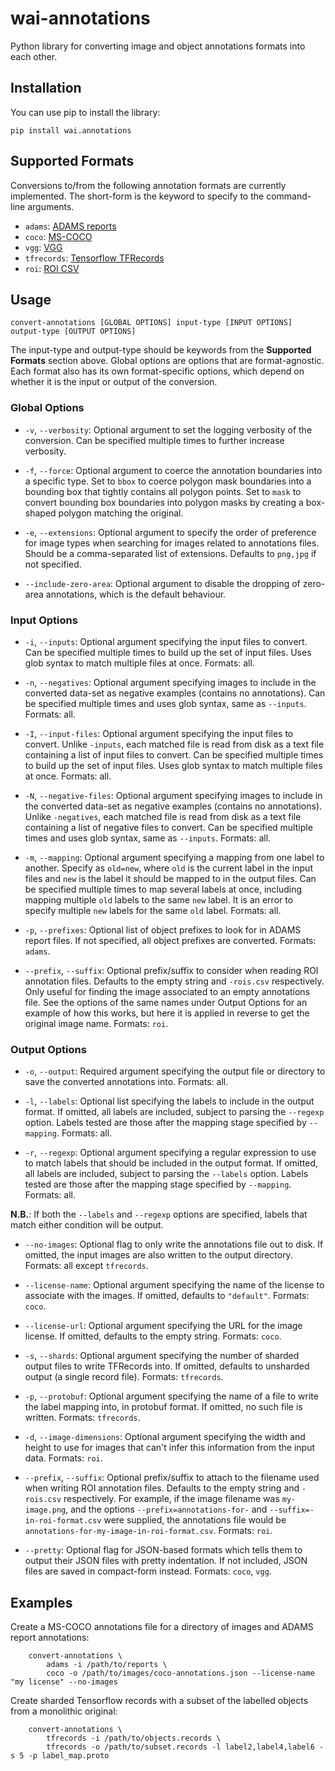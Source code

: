 # wai-annotations
Python library for converting image and object annotations formats into each other.

## Installation

You can use pip to install the library:

```
pip install wai.annotations
```

## Supported Formats

Conversions to/from the following annotation formats are currently implemented. The
short-form is the keyword to specify to the command-line arguments.

* `adams`:      [ADAMS reports](https://adams.cms.waikato.ac.nz/)
* `coco`:       [MS-COCO](http://cocodataset.org/)
* `vgg`:        [VGG](https://www.robots.ox.ac.uk/~vgg/)
* `tfrecords`:  [Tensorflow TFRecords](https://www.tensorflow.org/tutorials/load_data/tfrecord)
* `roi`:        [ROI CSV]()

## Usage

```
convert-annotations [GLOBAL OPTIONS] input-type [INPUT OPTIONS] output-type [OUTPUT OPTIONS]
```

The input-type and output-type should be keywords from the **Supported Formats** section above.
Global options are options that are format-agnostic. Each format also has its own format-specific
options, which depend on whether it is the input or output of the conversion.

### Global Options

* `-v`, `--verbosity`: Optional argument to set the logging verbosity of the conversion. Can be
                       specified multiple times to further increase verbosity.

* `-f`, `--force`: Optional argument to coerce the annotation boundaries into a specific type.
                   Set to `bbox` to coerce polygon mask boundaries into a bounding box that
                   tightly contains all polygon points. Set to `mask` to convert bounding box
                   boundaries into polygon masks by creating a box-shaped polygon matching the
                   original.

* `-e`, `--extensions`: Optional argument to specify the order of preference for image types
                        when searching for images related to annotations files. Should be a
                        comma-separated list of extensions. Defaults to `png,jpg` if not specified.
                        
* `--include-zero-area`: Optional argument to disable the dropping of zero-area annotations, which
                         is the default behaviour.
                    
### Input Options

* `-i`, `--inputs`: Optional argument specifying the input files to convert. Can be specified
                    multiple times to build up the set of input files. Uses glob syntax to match
                    multiple files at once. Formats: all.
                   
* `-n`, `--negatives`: Optional argument specifying images to include in the converted data-set as
                       negative examples (contains no annotations). Can be specified multiple times
                       and uses glob syntax, same as `--inputs`. Formats: all.
                       
* `-I`, `--input-files`: Optional argument specifying the input files to convert. Unlike `-inputs`,
                         each matched file is read from disk as a text file containing a list of input
                         files to convert. Can be specified multiple times to build up the set of input
                         files. Uses glob syntax to match multiple files at once. Formats: all.
                         
* `-N`, `--negative-files`: Optional argument specifying images to include in the converted data-set as
                            negative examples (contains no annotations). Unlike `-negatives`, each matched
                            file is read from disk as a text file containing a list of negative files to
                            convert. Can be specified multiple times and uses glob syntax, same as
                            `--inputs`. Formats: all.

* `-m`, `--mapping`: Optional argument specifying a mapping from one label to another. Specify as
                     `old=new`, where `old` is the current label in the input files and `new` is the
                     label it should be mapped to in the output files. Can be specified multiple times
                     to map several labels at once, including mapping multiple `old` labels to the same
                     `new` label. It is an error to specify multiple `new` labels for the same `old`
                     label. Formats: all.
                     
* `-p`, `--prefixes`: Optional list of object prefixes to look for in ADAMS report files.
                      If not specified, all object prefixes are converted. Formats: `adams`.
                      
* `--prefix`, `--suffix`: Optional prefix/suffix to consider when reading ROI annotation files. Defaults
                          to the empty string and `-rois.csv` respectively. Only useful for finding the
                          image associated to an empty annotations file. See the options of the same
                          names under Output Options for an example of how this works, but here it is
                          applied in reverse to get the original image name. Formats: `roi`.

### Output Options

* `-o`, `--output`: Required argument specifying the output file or directory to save the converted
                    annotations into. Formats: all.
                    
* `-l`, `--labels`: Optional list specifying the labels to include in the output format. If omitted, all
                    labels are included, subject to parsing the `--regexp` option. Labels tested are those
                    after the mapping stage specified by `--mapping`. Formats: all.
                    
* `-r`, `--regexp`: Optional argument specifying a regular expression to use to match labels that should
                    be included in the output format. If omitted, all labels are included, subject to
                    parsing the `--labels` option. Labels tested are those after the mapping stage
                    specified by `--mapping`. Formats: all.
                    
**N.B.**: If both the `--labels` and `--regexp` options are specified, labels that match either condition
          will be output.
          
* `--no-images`: Optional flag to only write the annotations file out to disk. If omitted, the input images
                 are also written to the output directory. Formats: all except `tfrecords`.
                 
* `--license-name`: Optional argument specifying the name of the license to associate with the images. If
                    omitted, defaults to `"default"`. Formats: `coco`.
                    
* `--license-url`: Optional argument specifying the URL for the image license. If omitted, defaults to the
                   empty string. Formats: `coco`.
                   
* `-s`, `--shards`: Optional argument specifying the number of sharded output files to write TFRecords into.
                    If omitted, defaults to unsharded output (a single record file). Formats: `tfrecords`.
                    
* `-p`, `--protobuf`: Optional argument specifying the name of a file to write the label mapping into, in
                      protobuf format. If omitted, no such file is written. Formats: `tfrecords`.
                      
* `-d`, `--image-dimensions`: Optional argument specifying the width and height to use for images that can't
                              infer this information from the input data. Formats: `roi`.
                      
* `--prefix`, `--suffix`: Optional prefix/suffix to attach to the filename used when writing ROI annotation
                          files. Defaults to the empty string and `-rois.csv` respectively. For example, if
                          the image filename was `my-image.png`, and the options `--prefix=annotations-for-`
                          and `--suffix=-in-roi-format.csv` were supplied, the annotations file would be
                          `annotations-for-my-image-in-roi-format.csv`. Formats: `roi`.
                          
* `--pretty`: Optional flag for JSON-based formats which tells them to output their JSON files with pretty indentation.
              If not included, JSON files are saved in compact-form instead. Formats: `coco`, `vgg`.

## Examples

Create a MS-COCO annotations file for a directory of images and ADAMS report annotations:

```
    convert-annotations \
        adams -i /path/to/reports \
        coco -o /path/to/images/coco-annotations.json --license-name "my license" --no-images
```

Create sharded Tensorflow records with a subset of the labelled objects from a monolithic original:

```
    convert-annotations \
        tfrecords -i /path/to/objects.records \
        tfrecords -o /path/to/subset.records -l label2,label4,label6 -s 5 -p label_map.proto
```
